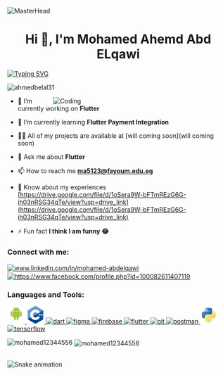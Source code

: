 ![MasterHead](https://www.dngappdeveloper.com/images/app-development/flutter-application-development-banner.jpg)
<h1 align="center">Hi 👋, I'm Mohamed Ahemd Abd ELqawi</h1>

<a href="https://git.io/typing-svg"><img src="https://readme-typing-svg.herokuapp.com?font=Roboto+Mono&size=24&pause=1000&color=4929F7&background=D8FFE100&center=true&vCenter=true&random=false&width=435&lines=A+passionate+Flutter+developer+" alt="Typing SVG" /></a>
<p align="left"> <img src="https://komarev.com/ghpvc/?username=ahmedbelal31&label=Profile%20views:&color=0e75b6&style=plastic" alt="ahmedbelal31" /> </p>

<img align="right" alt="Coding" width="400"  src="https://camo.githubusercontent.com/2366b34bb903c09617990fb5fff4622f3e941349e846ddb7e73df872a9d21233/68747470733a2f2f63646e2e6472696262626c652e636f6d2f75736572732f3733303730332f73637265656e73686f74732f363538313234332f6176656e746f2e676966"/> 





- 🔭 I’m currently working on **Flutter**

- 🌱 I’m currently learning **Flutter Payment Integration**

- 👨‍💻 All of my projects are available at [will coming soon](will coming soon)

- 💬 Ask me about **Flutter**

- 📫 How to reach me **ma5123@fayoum.edu.eg**

- 📄 Know about my experiences [https://drive.google.com/file/d/1oSera9W-bFTmREzG6G-ih03nRSG34qTe/view?usp=drive_link](https://drive.google.com/file/d/1oSera9W-bFTmREzG6G-ih03nRSG34qTe/view?usp=drive_link)

- ⚡ Fun fact **I think I am funny 😂**

<h3 align="left">Connect with me:</h3>
<p align="left">
<a href="https://linkedin.com/in/www.linkedin.com/in/mohamed-abdelqawi" target="blank"><img align="center" src="https://raw.githubusercontent.com/rahuldkjain/github-profile-readme-generator/master/src/images/icons/Social/linked-in-alt.svg" alt="www.linkedin.com/in/mohamed-abdelqawi" height="30" width="40" /></a>
<a href="https://fb.com/https://www.facebook.com/profile.php?id=100082611407119" target="blank"><img align="center" src="https://raw.githubusercontent.com/rahuldkjain/github-profile-readme-generator/master/src/images/icons/Social/facebook.svg" alt="https://www.facebook.com/profile.php?id=100082611407119" height="30" width="40" /></a>
</p>

<h3 align="left">Languages and Tools:</h3>
<p align="left"> <a href="https://developer.android.com" target="_blank" rel="noreferrer"> <img src="https://raw.githubusercontent.com/devicons/devicon/master/icons/android/android-original-wordmark.svg" alt="android" width="40" height="40"/> </a> <a href="https://www.w3schools.com/cpp/" target="_blank" rel="noreferrer"> <img src="https://raw.githubusercontent.com/devicons/devicon/master/icons/cplusplus/cplusplus-original.svg" alt="cplusplus" width="40" height="40"/> </a> <a href="https://dart.dev" target="_blank" rel="noreferrer"> <img src="https://www.vectorlogo.zone/logos/dartlang/dartlang-icon.svg" alt="dart" width="40" height="40"/> </a> <a href="https://www.figma.com/" target="_blank" rel="noreferrer"> <img src="https://www.vectorlogo.zone/logos/figma/figma-icon.svg" alt="figma" width="40" height="40"/> </a> <a href="https://firebase.google.com/" target="_blank" rel="noreferrer"> <img src="https://www.vectorlogo.zone/logos/firebase/firebase-icon.svg" alt="firebase" width="40" height="40"/> </a> <a href="https://flutter.dev" target="_blank" rel="noreferrer"> <img src="https://www.vectorlogo.zone/logos/flutterio/flutterio-icon.svg" alt="flutter" width="40" height="40"/> </a> <a href="https://git-scm.com/" target="_blank" rel="noreferrer"> <img src="https://www.vectorlogo.zone/logos/git-scm/git-scm-icon.svg" alt="git" width="40" height="40"/> </a> <a href="https://postman.com" target="_blank" rel="noreferrer"> <img src="https://www.vectorlogo.zone/logos/getpostman/getpostman-icon.svg" alt="postman" width="40" height="40"/> </a> <a href="https://www.python.org" target="_blank" rel="noreferrer"> <img src="https://raw.githubusercontent.com/devicons/devicon/master/icons/python/python-original.svg" alt="python" width="40" height="40"/> </a> <a href="https://www.tensorflow.org" target="_blank" rel="noreferrer"> <img src="https://www.vectorlogo.zone/logos/tensorflow/tensorflow-icon.svg" alt="tensorflow" width="40" height="40"/> </a> </p>

<p><img align="left" src="https://github-readme-stats.vercel.app/api/top-langs?username=mohamed12344556&show_icons=true&locale=en&layout=compact" alt="mohamed12344556" /></p>

<p>&nbsp;<img align="center" src="https://github-readme-stats.vercel.app/api?username=mohamed12344556&show_icons=true&locale=en" alt="mohamed12344556" /></p>

<br clear="both">

<img src="https://raw.githubusercontent.com/maurodesouza/maurodesouza/output/snake.svg" alt="Snake animation" />
